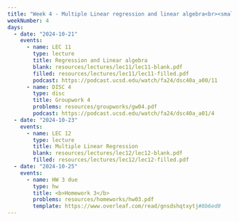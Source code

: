 ```yaml
---
title: "Week 4 - Multiple Linear regression and linear algebra<br><small>📘 Read <a href='resources/notes/notes_chapter_2.pdf#page=10'>Note 2, Pages 10-19</a>, <a href='https://xkcd.com/2048/'>xkcd</a>.</small>"
weekNumber: 4
days:
  - date: "2024-10-21"
    events:
      - name: LEC 11
        type: lecture
        title: Regression and Linear algebra
        blank: resources/lectures/lec11/lec11-blank.pdf
        filled: resources/lectures/lec11/lec11-filled.pdf
        podcast: https://podcast.ucsd.edu/watch/fa24/dsc40a_a00/11
      - name: DISC 4
        type: disc
        title: Groupwork 4
        problems: resources/groupworks/gw04.pdf
        podcast: https://podcast.ucsd.edu/watch/fa24/dsc40a_a01/4
  - date: "2024-10-23"
    events:
      - name: LEC 12
        type: lecture
        title: Multiple Linear Regression
        blank: resources/lectures/lec12/lec12-blank.pdf
        filled: resources/lectures/lec12/lec12-filled.pdf
  - date: "2024-10-25"
    events:
      - name: HW 3 due
        type: hw
        title: <b>Homework 3</b>
        problems: resources/homeworks/hw03.pdf
        template: https://www.overleaf.com/read/gnsdshqtxytj#8b6ed0
---
```

